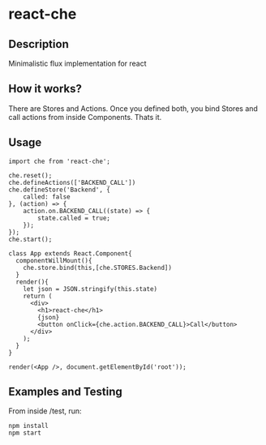 # react-che

## Description

Minimalistic flux implementation for react

## How it works?

There are Stores and Actions. Once you defined both, you bind Stores and call actions from inside Components. Thats it.


## Usage

````
import che from 'react-che';

che.reset();
che.defineActions(['BACKEND_CALL'])
che.defineStore('Backend', {
	called: false
}, (action) => {
	action.on.BACKEND_CALL((state) => {
		state.called = true;
	});
});
che.start();

class App extends React.Component{
  componentWillMount(){
    che.store.bind(this,[che.STORES.Backend])
  }
  render(){
    let json = JSON.stringify(this.state)
    return (
      <div>
        <h1>react-che</h1>
        {json}
        <button onClick={che.action.BACKEND_CALL}>Call</button>
      </div>
    );
  }
}

render(<App />, document.getElementById('root'));
````


## Examples and Testing

From inside /test, run:

````
npm install
npm start
````



